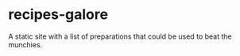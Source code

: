 # recipes-galore
A static site with a list of preparations that could be used to beat the munchies.
